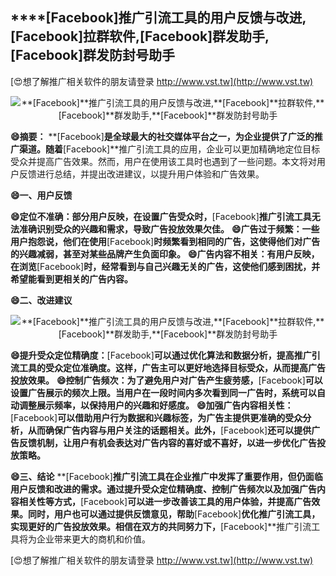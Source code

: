 ## ****[Facebook]**推广引流工具的用户反馈与改进,**[Facebook]**拉群软件,**[Facebook]**群发助手,**[Facebook]**群发防封号助手**

[😍想了解推广相关软件的朋友请登录 http://www.vst.tw](http://www.vst.tw)

 <center><img src="https://vst.tw/MP4/tuiguang/png/1.png" alt="**[Facebook]**推广引流工具的用户反馈与改进,**[Facebook]**拉群软件,**[Facebook]**群发助手,**[Facebook]**群发防封号助手"></center>

**😄摘要：**
**[Facebook]**是全球最大的社交媒体平台之一，为企业提供了广泛的推广渠道。随着**[Facebook]**推广引流工具的应用，企业可以更加精确地定位目标受众并提高广告效果。然而，用户在使用该工具时也遇到了一些问题。本文将对用户反馈进行总结，并提出改进建议，以提升用户体验和广告效果。

**😄一、用户反馈**

**😄定位不准确：部分用户反映，在设置广告受众时，**[Facebook]**推广引流工具无法准确识别受众的兴趣和需求，导致广告投放效果欠佳。**
**😄广告过于频繁：一些用户抱怨说，他们在使用**[Facebook]**时频繁看到相同的广告，这使得他们对广告的兴趣减弱，甚至对某些品牌产生负面印象。**
**😄广告内容不相关：有用户反映，在浏览**[Facebook]**时，经常看到与自己兴趣无关的广告，这使他们感到困扰，并希望能看到更相关的广告内容。**

**😄二、改进建议**

 <center><img src="https://vst.tw/MP4/tuiguang/png/2.png" alt="**[Facebook]**推广引流工具的用户反馈与改进,**[Facebook]**拉群软件,**[Facebook]**群发助手,**[Facebook]**群发防封号助手"></center>

**😄提升受众定位精确度：**[Facebook]**可以通过优化算法和数据分析，提高推广引流工具的受众定位准确度。这样，广告主可以更好地选择目标受众，从而提高广告投放效果。**
**😄控制广告频次：为了避免用户对广告产生疲劳感，**[Facebook]**可以设置广告展示的频次上限。当用户在一段时间内多次看到同一广告时，系统可以自动调整展示频率，以保持用户的兴趣和好感度。**
**😄加强广告内容相关性：**[Facebook]**可以借助用户行为数据和兴趣标签，为广告主提供更准确的受众分析，从而确保广告内容与用户关注的话题相关。此外，**[Facebook]**还可以提供广告反馈机制，让用户有机会表达对广告内容的喜好或不喜好，以进一步优化广告投放策略。**

**😄三、结论**
**[Facebook]**推广引流工具在企业推广中发挥了重要作用，但仍面临用户反馈和改进的需求。通过提升受众定位精确度、控制广告频次以及加强广告内容相关性等方式，**[Facebook]**可以进一步改善该工具的用户体验，并提高广告效果。同时，用户也可以通过提供反馈意见，帮助**[Facebook]**优化推广引流工具，实现更好的广告投放效果。相信在双方的共同努力下，**[Facebook]**推广引流工具将为企业带来更大的商机和价值。

[😍想了解推广相关软件的朋友请登录 http://www.vst.tw](http://www.vst.tw)




